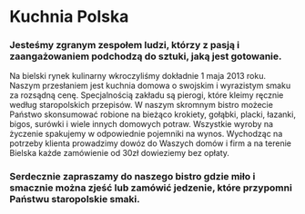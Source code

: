 # Kuchnia Polska

### Jesteśmy  zgranym zespołem  ludzi, którzy z pasją i zaangażowaniem podchodzą do sztuki, jaką jest gotowanie. 
Na bielski rynek kulinarny wkroczyliśmy dokładnie 1 maja 2013 roku. Naszym przesłaniem jest kuchnia domowa o swojskim i wyrazistym smaku za  rozsądną  cenę. Specjalnością  zakładu są pierogi, które kleimy ręcznie według staropolskich przepisów. W   naszym  skromnym  bistro  możecie Państwo skonsumować robione na bieżąco  krokiety,  gołąbki, placki, łazanki, bigos, surówki i wiele innych  domowych  potraw. Wszystkie wyroby na życzenie spakujemy w odpowiednie pojemniki na wynos. Wychodząc  na  potrzeby  klienta  prowadzimy dowóz do Waszych domów i firm a na terenie Bielska każde zamówienie od 30zł dowieziemy bez opłaty.

### Serdecznie  zapraszamy  do  naszego bistro gdzie miło i smacznie można zjeść lub zamówić jedzenie, które przypomni Państwu staropolskie smaki.

